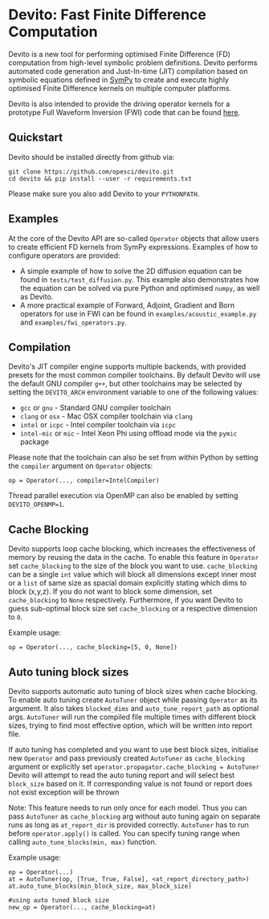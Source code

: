 # Devito: Fast Finite Difference Computation

Devito is a new tool for performing optimised Finite Difference (FD)
computation from high-level symbolic problem definitions. Devito
performs automated code generation and Just-In-time (JIT) compilation
based on symbolic equations defined in
[SymPy](http://www.sympy.org/en/index.html) to create and execute
highly optimised Finite Difference kernels on multiple computer
platforms.

Devito is also intended to provide the driving operator kernels for a
prototype Full Waveform Inversion (FWI) code that can be found
[here](https://github.com/opesci/inversion).

## Quickstart

Devito should be installed directly from github via:
```
git clone https://github.com/opesci/devito.git
cd devito && pip install --user -r requirements.txt
```
Please make sure you also add Devito to your `PYTHONPATH`.

## Examples

At the core of the Devito API are so-called `Operator` objects that
allow users to create efficient FD kernels from SymPy expressions.
Examples of how to configure operators are provided:

* A simple example of how to solve the 2D diffusion equation can be
  found in `tests/test_diffusion.py`. This example also demonstrates
  how the equation can be solved via pure Python and optimised
  `numpy`, as well as Devito.
* A more practical example of Forward, Adjoint, Gradient and Born
  operators for use in FWI can be found in
  `examples/acoustic_example.py` and `examples/fwi_operators.py`.

## Compilation

Devito's JIT compiler engine supports multiple backends, with provided
presets for the most common compiler toolchains. By default Devito
will use the default GNU compiler `g++`, but other toolchains may be
selected by setting the `DEVITO_ARCH` environment variable to one of
the following values:
 * `gcc` or `gnu` - Standard GNU compiler toolchain
 * `clang` or `osx` - Mac OSX compiler toolchain via `clang`
 * `intel` or `icpc` - Intel compiler toolchain via `icpc`
 * `intel-mic` or `mic` - Intel Xeon Phi using offload mode via the
   `pymic` package

Please note that the toolchain can also be set from within Python
by setting the `compiler` argument on `Operator` objects:
```
op = Operator(..., compiler=IntelCompiler)
```

Thread parallel execution via OpenMP can also be enabled by setting
`DEVITO_OPENMP=1`.

## Cache Blocking

Devito supports loop cache blocking, which increases the effectiveness
of memory by reusing the data in the cache. To enable this feature
in `Operator` set `cache_blocking` to the size of the block you want to use.
`cache_blocking` can be a single `int` value which will block all dimensions
except inner most or a `list` of same size as spacial domain explicitly
stating which dims to block (x,y,z). If you do not want to block some
dimension, set `cache_blocking` to `None` respectively. Furthermore, if
you want Devito to guess sub-optimal block size set `cache_blocking` or
a respective dimension to `0`.

Example usage:
```
op = Operator(..., cache_blocking=[5, 0, None])
```
 
## Auto tuning block sizes

Devito supports automatic auto tuning of block sizes when cache blocking.
To enable auto tuning create `AutoTuner` object while passing `Operator` as its 
argument. It also takes `blocked_dims` and `auto_tune_report_path` as optional args.
`AutoTuner` will run the compiled file multiple times with different block sizes,
trying to find most effective option, which will be written into report file.

If auto tuning has completed and you want to use best block sizes, initialise
new `Operator` and pass previously created `AutoTuner` as `cache_blocking` 
argument or explicitly set `operator.propagator.cache_blocking = AutoTuner`
Devito will attempt to read the auto tuning report and will select best 
`block_size` based on it. If corresponding value is not found or report does
not exist exception will be thrown

Note: 
 This feature needs to run only once for each model. Thus you can pass `AutoTuner`
 as `cache_blocking` arg without auto tuning again on separate runs as long as
 `at_report_dir` is provided correctly.
 `AutoTuner` has to run before `operator.apply()` is called.
 You can specify tuning range when calling `auto_tune_blocks(min, max)`
 function.

Example usage:
```
op = Operator(...)
at = AutoTuner(op, [True, True, False], <at_report_directory_path>)
at.auto_tune_blocks(min_block_size, max_block_size)

#using auto tuned block size
new_op = Operator(..., cache_blocking=at)
```
